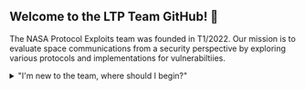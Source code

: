 ## Welcome to the LTP Team GitHub! 👋

The NASA Protocol Exploits team was founded in T1/2022. Our mission is to evaluate space communications from a security perspective by exploring various protocols and implementations for vulnerabiltiies. 

<details>

<summary>"I'm new to the team, where should I begin?"</summary>
  <br>
<ul>
<li>Read the handbook its full of all sorts of helpful information!</li>
<li>Take a look at the avaiable learning resources.</li>
<li>Learn how to setup and use virtual enviorment.</li>
<li>Familiarizing yourself with the contribution guide.</li>
</details>
